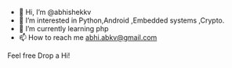 - 👋 Hi, I’m @abhishekkv
- 👀 I’m interested in Python,Android ,Embedded systems ,Crypto.
- 🌱 I’m currently learning php
- 📫 How to reach me  abhi.abkv@gmail.com

 Feel free Drop a Hi!


<!---
abhishekkv/abhishekkv is a ✨ special ✨ repository because its `README.md` (this file) appears on your GitHub profile.
You can click the Preview link to take a look at your changes.
--->

